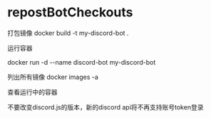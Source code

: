 # repostBotCheckouts

打包镜像
docker build -t my-discord-bot .

运行容器

docker run -d --name discord-bot my-discord-bot

列出所有镜像
docker images -a

查看运行中的容器


不要改变discord.js的版本，新的discord api将不再支持账号token登录